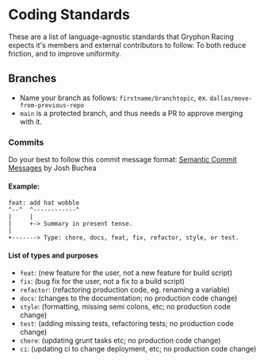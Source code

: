 # Coding Standards

These are a list of language-agnostic standards that Gryphon Racing expects it's members and external contributors to follow. To both reduce friction, and to improve uniformity.

## Branches

- Name your branch as follows: `firstname/branchtopic`, ex. `dallas/move-from-previous-repo`
- `main` is a protected branch, and thus needs a PR to approve merging with it.

### Commits

Do your best to follow this commit message format: [Semantic Commit Messages](https://gist.github.com/joshbuchea/6f47e86d2510bce28f8e7f42ae84c716) by Josh Buchea

#### Example:

```
feat: add hat wobble
^--^  ^------------^
|     |
|     +-> Summary in present tense.
|
+-------> Type: chore, docs, feat, fix, refactor, style, or test.
```

#### List of types and purposes

- `feat`: (new feature for the user, not a new feature for build script)
- `fix`: (bug fix for the user, not a fix to a build script)
- `refactor`: (refactoring production code, eg. renaming a variable)
- `docs`: (changes to the documentation; no production code change)
- `style`: (formatting, missing semi colons, etc; no production code change)
- `test`: (adding missing tests, refactoring tests; no production code change)
- `chore`: (updating grunt tasks etc; no production code change)
- `ci`: (updating ci to change deployment, etc; no production code change)
